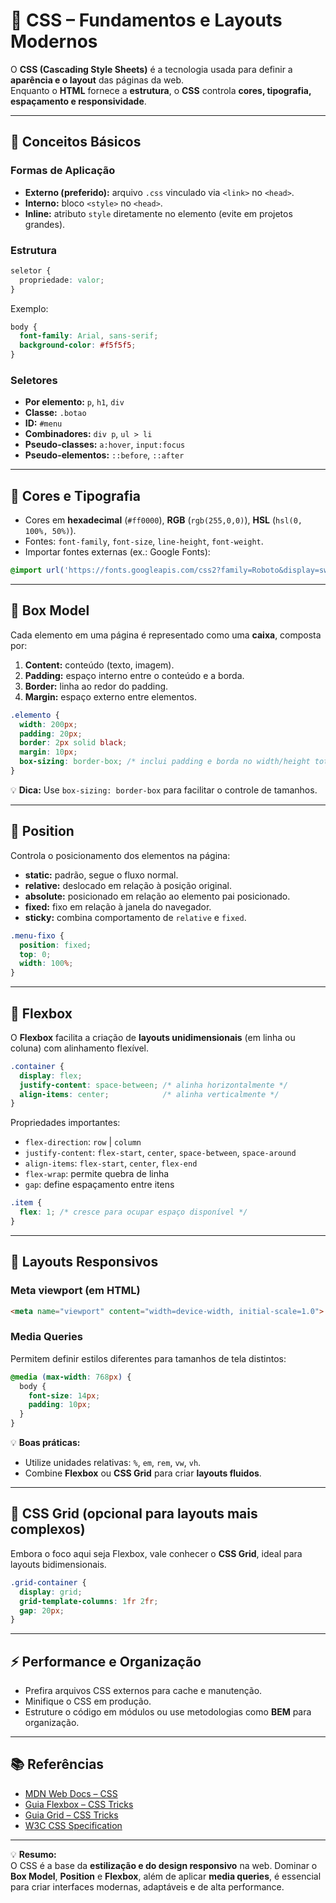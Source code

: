 # 🎨 CSS – Fundamentos e Layouts Modernos

O **CSS (Cascading Style Sheets)** é a tecnologia usada para definir a **aparência e o layout** das páginas da web.  
Enquanto o **HTML** fornece a **estrutura**, o **CSS** controla **cores, tipografia, espaçamento e responsividade**.

---

## 🏁 Conceitos Básicos

### Formas de Aplicação
- **Externo (preferido):** arquivo `.css` vinculado via `<link>` no `<head>`.
- **Interno:** bloco `<style>` no `<head>`.
- **Inline:** atributo `style` diretamente no elemento (evite em projetos grandes).

### Estrutura
```css
seletor {
  propriedade: valor;
}
```

Exemplo:
```css
body {
  font-family: Arial, sans-serif;
  background-color: #f5f5f5;
}
```

### Seletores
- **Por elemento:** `p`, `h1`, `div`
- **Classe:** `.botao`
- **ID:** `#menu`
- **Combinadores:** `div p`, `ul > li`
- **Pseudo-classes:** `a:hover`, `input:focus`
- **Pseudo-elementos:** `::before`, `::after`

---

## 🎨 Cores e Tipografia
- Cores em **hexadecimal** (`#ff0000`), **RGB** (`rgb(255,0,0)`), **HSL** (`hsl(0, 100%, 50%)`).
- Fontes: `font-family`, `font-size`, `line-height`, `font-weight`.
- Importar fontes externas (ex.: Google Fonts):
```css
@import url('https://fonts.googleapis.com/css2?family=Roboto&display=swap');
```

---

## 🧩 Box Model

Cada elemento em uma página é representado como uma **caixa**, composta por:

1. **Content:** conteúdo (texto, imagem).
2. **Padding:** espaço interno entre o conteúdo e a borda.
3. **Border:** linha ao redor do padding.
4. **Margin:** espaço externo entre elementos.

```css
.elemento {
  width: 200px;
  padding: 20px;
  border: 2px solid black;
  margin: 10px;
  box-sizing: border-box; /* inclui padding e borda no width/height total */
}
```

💡 **Dica:** Use `box-sizing: border-box` para facilitar o controle de tamanhos.

---

## 📍 Position

Controla o posicionamento dos elementos na página:

- **static:** padrão, segue o fluxo normal.
- **relative:** deslocado em relação à posição original.
- **absolute:** posicionado em relação ao elemento pai posicionado.
- **fixed:** fixo em relação à janela do navegador.
- **sticky:** combina comportamento de `relative` e `fixed`.

```css
.menu-fixo {
  position: fixed;
  top: 0;
  width: 100%;
}
```

---

## 🧱 Flexbox

O **Flexbox** facilita a criação de **layouts unidimensionais** (em linha ou coluna) com alinhamento flexível.

```css
.container {
  display: flex;
  justify-content: space-between; /* alinha horizontalmente */
  align-items: center;            /* alinha verticalmente */
}
```

Propriedades importantes:
- `flex-direction`: `row` | `column`
- `justify-content`: `flex-start`, `center`, `space-between`, `space-around`
- `align-items`: `flex-start`, `center`, `flex-end`
- `flex-wrap`: permite quebra de linha
- `gap`: define espaçamento entre itens

```css
.item {
  flex: 1; /* cresce para ocupar espaço disponível */
}
```

---

## 📱 Layouts Responsivos

### Meta viewport (em HTML)
```html
<meta name="viewport" content="width=device-width, initial-scale=1.0">
```

### Media Queries
Permitem definir estilos diferentes para tamanhos de tela distintos:
```css
@media (max-width: 768px) {
  body {
    font-size: 14px;
    padding: 10px;
  }
}
```

💡 **Boas práticas:**
- Utilize unidades relativas: `%`, `em`, `rem`, `vw`, `vh`.
- Combine **Flexbox** ou **CSS Grid** para criar **layouts fluidos**.

---

## 🧮 CSS Grid (opcional para layouts mais complexos)

Embora o foco aqui seja Flexbox, vale conhecer o **CSS Grid**, ideal para layouts bidimensionais.

```css
.grid-container {
  display: grid;
  grid-template-columns: 1fr 2fr;
  gap: 20px;
}
```

---

## ⚡ Performance e Organização
- Prefira arquivos CSS externos para cache e manutenção.
- Minifique o CSS em produção.
- Estruture o código em módulos ou use metodologias como **BEM** para organização.

---

## 📚 Referências

- [MDN Web Docs – CSS](https://developer.mozilla.org/pt-BR/docs/Web/CSS)
- [Guia Flexbox – CSS Tricks](https://css-tricks.com/snippets/css/a-guide-to-flexbox/)
- [Guia Grid – CSS Tricks](https://css-tricks.com/snippets/css/complete-guide-grid/)
- [W3C CSS Specification](https://www.w3.org/Style/CSS/)

---

💡 **Resumo:**  
O CSS é a base da **estilização e do design responsivo** na web. Dominar o **Box Model**, **Position** e **Flexbox**, além de aplicar **media queries**, é essencial para criar interfaces modernas, adaptáveis e de alta performance.
